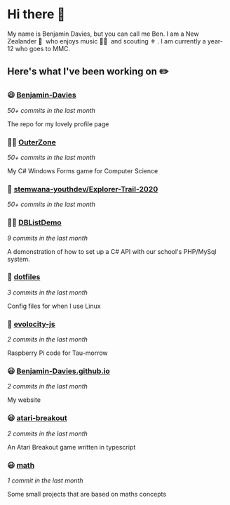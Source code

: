 # Hi there 👋

My name is Benjamin Davies, but you can call me Ben. I am a New Zealander 🥝 &nbsp;who enjoys music 🎸🎷 &nbsp;and scouting ⚜️ . I am currently a year-12 who goes to MMC.

## Here's what I've been working on ✏️


### 😃 [Benjamin-Davies](https://github.com/Benjamin-Davies/Benjamin-Davies)

*50+ commits in the last month*

The repo for my lovely profile page


### 🧑‍🎓 [OuterZone](https://github.com/Benjamin-Davies/OuterZone)

*50+ commits in the last month*

My C# Windows Forms game for Computer Science


### 👥 [stemwana-youthdev/Explorer-Trail-2020](https://github.com/stemwana-youthdev/Explorer-Trail-2020)

*50+ commits in the last month*




### 🧑‍🎓 [DBListDemo](https://github.com/Benjamin-Davies/DBListDemo)

*9 commits in the last month*

A demonstration of how to set up a C# API with our school's PHP/MySql system.


### 🐧 [dotfiles](https://github.com/Benjamin-Davies/dotfiles)

*3 commits in the last month*

Config files for when I use Linux


### 🚗 [evolocity-js](https://github.com/Benjamin-Davies/evolocity-js)

*2 commits in the last month*

Raspberry Pi code for Tau-morrow


### 😃 [Benjamin-Davies.github.io](https://Benjamin-Davies.github.io/)

*2 commits in the last month*

My website


### 😃 [atari-breakout](https://github.com/Benjamin-Davies/atari-breakout)

*2 commits in the last month*

An Atari Breakout game written in typescript


### 😃 [math](https://benjamin-davies.github.io/math/)

*1 commit in the last month*

Some small projects that are based on maths concepts


